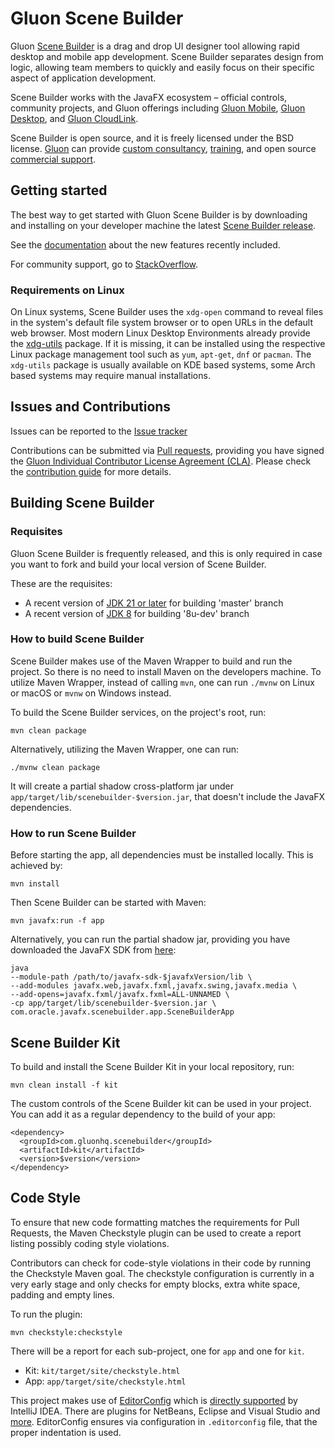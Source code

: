 # Gluon Scene Builder #

Gluon [Scene Builder](http://gluonhq.com/products/scene-builder/) is a drag and drop UI designer tool allowing rapid desktop and mobile app development.
Scene Builder separates design from logic, allowing team members to quickly and easily focus on their specific aspect of application development.

Scene Builder works with the JavaFX ecosystem – official controls, community projects, and Gluon offerings including
[Gluon Mobile](http://gluonhq.com/products/mobile),
[Gluon Desktop](http://gluonhq.com/products/desktop), and
[Gluon CloudLink](http://gluonhq.com/products/cloudlink).

Scene Builder is open source, and it is freely licensed under the BSD license.
[Gluon](http://gluonhq.com) can provide [custom consultancy](http://gluonhq.com/services/consulting/), [training](http://gluonhq.com/services/training/), and open source [commercial support](http://gluonhq.com/services/commercial-support/).

## Getting started ##

The best way to get started with Gluon Scene Builder is by downloading and installing on your developer machine the latest 
[Scene Builder release](http://gluonhq.com/products/scene-builder/#download).

See the [documentation](http://docs.gluonhq.com/scenebuilder/) about the new features recently included.

For community support, go to [StackOverflow](https://stackoverflow.com/questions/tagged/scenebuilder).

### Requirements on Linux ###

On Linux systems, Scene Builder uses the `xdg-open` command to reveal files in the system's default file system browser or to open URLs in the default web browser. Most modern Linux Desktop Environments already provide the [xdg-utils](https://freedesktop.org/wiki/Software/xdg-utils/) package. If it is missing, it can be installed using the respective Linux package management tool such as `yum`, `apt-get`, `dnf` or `pacman`. The `xdg-utils` package is usually available on KDE based systems, some Arch based systems may require manual installations.

## Issues and Contributions ##

Issues can be reported to the [Issue tracker](https://github.com/gluonhq/scenebuilder/issues/)

Contributions can be submitted via [Pull requests](https://github.com/gluonhq/scenebuilder/pulls/), 
providing you have signed the [Gluon Individual Contributor License Agreement (CLA)](https://cla.gluonhq.com). Please check the [contribution guide](CONTRIBUTING.md) for more details.

## Building Scene Builder ##

### Requisites ###

Gluon Scene Builder is frequently released, and this is only required in case you want to fork and build your local version of Scene Builder.

These are the requisites:

* A recent version of [JDK 21 or later](https://www.oracle.com/technetwork/java/javase/downloads/index.html) for building 'master' branch
* A recent version of [JDK 8](https://www.oracle.com/technetwork/java/javase/downloads/jdk8-downloads-2133151.html) for building '8u-dev' branch

### How to build Scene Builder ###

Scene Builder makes use of the Maven Wrapper to build and run the project. So there is no need to install Maven on the developers machine. To utilize Maven Wrapper, instead of calling `mvn`, one can run `./mvnw` on Linux or macOS or `mvnw` on Windows instead.

To build the Scene Builder services, on the project's root, run:

`mvn clean package`

Alternatively, utilizing the Maven Wrapper, one can run:

`./mvnw clean package`

It will create a partial shadow cross-platform jar under `app/target/lib/scenebuilder-$version.jar`, that doesn't include the JavaFX dependencies.

### How to run Scene Builder ###

Before starting the app, all dependencies must be installed locally.
This is achieved by:

`mvn install`

Then Scene Builder can be started with Maven:

`mvn javafx:run -f app`

Alternatively, you can run the partial shadow jar, providing you have downloaded the JavaFX SDK from [here](https://gluonhq.com/products/javafx/):

```
java 
--module-path /path/to/javafx-sdk-$javafxVersion/lib \
--add-modules javafx.web,javafx.fxml,javafx.swing,javafx.media \
--add-opens=javafx.fxml/javafx.fxml=ALL-UNNAMED \
-cp app/target/lib/scenebuilder-$version.jar \
com.oracle.javafx.scenebuilder.app.SceneBuilderApp
```

## Scene Builder Kit ##

To build and install the Scene Builder Kit in your local repository, run:

`mvn clean install -f kit`

The custom controls of the Scene Builder kit can be used in your project.
You can add it as a regular dependency to the build of your app:

```
<dependency>
  <groupId>com.gluonhq.scenebuilder</groupId>
  <artifactId>kit</artifactId>
  <version>$version</version>
</dependency>
```

## Code Style

To ensure that new code formatting matches the requirements for Pull Requests,
the Maven Checkstyle plugin can be used to create a report listing possibly coding 
style violations.

Contributors can check for code-style violations in their code by running the Checkstyle Maven goal. The checkstyle configuration is currently in a very early stage and only checks for empty blocks, extra white space, padding and empty lines.

To run the plugin:

```
mvn checkstyle:checkstyle
```

There will be a report for each sub-project, one for `app` and one for `kit`.

* Kit: `kit/target/site/checkstyle.html`
* App: `app/target/site/checkstyle.html`

This project makes use of [EditorConfig](https://editorconfig.org/) which is [directly supported](https://editorconfig.org/#pre-installed) by IntelliJ IDEA. There are plugins for NetBeans, Eclipse and Visual Studio and [more](https://editorconfig.org/#download). EditorConfig ensures via configuration in `.editorconfig` file, that the proper indentation is used.
